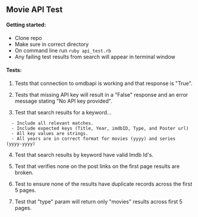 ## Movie API Test

#### Getting started:
  - Clone repo
  - Make sure in correct directory
  - On command line run `ruby api_test.rb`
  - Any failing test results from search will appear in terminal window

#### Tests:
1. Tests that connection to omdbapi is working and that response is "True".


2. Tests that missing API key will result in a "False" response and an error message stating "No API key provided".


3. Test that search results for a keyword...
```
  - Include all relevant matches.
  - Include expected keys (Title, Year, imdbID, Type, and Poster url)
  - All key values are strings.
  - All years are in correct format for movies (yyyy) and series (yyyy-yyyy)
```

4. Test that search results by keyword have valid Imdb Id's.

5. Test that verifies none on the post links on the first page results are broken.

6. Test to ensure none of the results have duplicate records across the first 5 pages.


7. Test that "type" param will return only "movies" results across first 5 pages.
